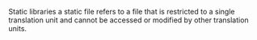 Static libraries 
a static file refers to a file that is restricted to a single translation unit and cannot be accessed or modified by other translation units.
